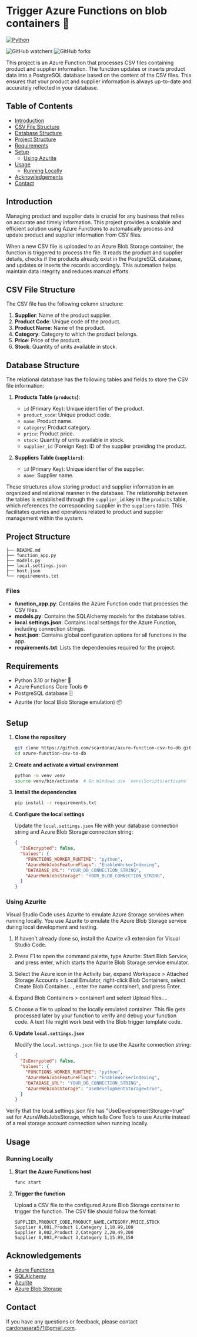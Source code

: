 # Trigger Azure Functions on blob containers 🚀

[![Python](https://img.shields.io/badge/Python-3.11%2B-blue)](https://www.python.org/)

![GitHub watchers](https://img.shields.io/github/watchers/scardonac/azure-function-csv-to-db)
![GitHub forks](https://img.shields.io/github/forks/scardonac/azure-function-csv-to-db)


This project is an Azure Function that processes CSV files containing product and supplier information. The function updates or inserts product data into a PostgreSQL database based on the content of the CSV files. This ensures that your product and supplier information is always up-to-date and accurately reflected in your database.

## Table of Contents
- [Introduction](#introduction)
- [CSV File Structure](#csv-file-structure)
- [Database Structure](#database-structure)
- [Project Structure](#project-structure)
- [Requirements](#requirements)
- [Setup](#setup)
  - [Using Azurite](#using-azurite)
- [Usage](#usage)
  - [Running Locally](#running-locally)
- [Acknowledgements](#acknowledgements)
- [Contact](#contact)

## Introduction

Managing product and supplier data is crucial for any business that relies on accurate and timely information. This project provides a scalable and efficient solution using Azure Functions to automatically process and update product and supplier information from CSV files. 

When a new CSV file is uploaded to an Azure Blob Storage container, the function is triggered to process the file. It reads the product and supplier details, checks if the products already exist in the PostgreSQL database, and updates or inserts the records accordingly. This automation helps maintain data integrity and reduces manual efforts.

## CSV File Structure
The CSV file has the following column structure:

1. **Supplier**: Name of the product supplier.
2. **Product Code**: Unique code of the product.
3. **Product Name**: Name of the product.
4. **Category**: Category to which the product belongs.
5. **Price**: Price of the product.
6. **Stock**: Quantity of units available in stock.

## Database Structure
The relational database has the following tables and fields to store the CSV file information:

1. **Products Table (`products`)**:
   - `id` (Primary Key): Unique identifier of the product.
   - `product_code`: Unique product code.
   - `name`: Product name.
   - `category`: Product category.
   - `price`: Product price.
   - `stock`: Quantity of units available in stock.
   - `supplier_id` (Foreign Key): ID of the supplier providing the product.

2. **Suppliers Table (`suppliers`)**:
   - `id` (Primary Key): Unique identifier of the supplier.
   - `name`: Supplier name.

These structures allow storing product and supplier information in an organized and relational manner in the database. The relationship between the tables is established through the `supplier_id` key in the `products` table, which references the corresponding supplier in the `suppliers` table. This facilitates queries and operations related to product and supplier management within the system.

## Project Structure
```
├── README.md
├── function_app.py
├── models.py
├── local.settings.json
├── host.json
└── requirements.txt
```

### Files

- **function_app.py**: Contains the Azure Function code that processes the CSV files.
- **models.py**: Contains the SQLAlchemy models for the database tables.
- **local.settings.json**: Contains local settings for the Azure Function, including connection strings.
- **host.json**: Contains global configuration options for all functions in the app.
- **requirements.txt**: Lists the dependencies required for the project.

## Requirements

- Python 3.10 or higher 🐍
- Azure Functions Core Tools ⚙️
- PostgreSQL database 🗄️
- Azurite (for local Blob Storage emulation) 📦

## Setup

1. **Clone the repository**

    ```sh
    git clone https://github.com/scardonac/azure-function-csv-to-db.git
    cd azure-function-csv-to-db
    ```

2. **Create and activate a virtual environment**

    ```sh
    python -m venv venv
    source venv/bin/activate  # On Windows use `venv\Scripts\activate`
    ```

3. **Install the dependencies**

    ```sh
    pip install -r requirements.txt
    ```

4. **Configure the local settings**

    Update the `local.settings.json` file with your database connection string and Azure Blob Storage connection string:

    ```json
    {
      "IsEncrypted": false,
      "Values": {
        "FUNCTIONS_WORKER_RUNTIME": "python",
        "AzureWebJobsFeatureFlags": "EnableWorkerIndexing",
        "DATABASE_URL": "YOUR_DB_CONNECTION_STRING",
        "AzureWebJobsStorage": "YOUR_BLOB_CONNECTION_STRING",
      }
    }
    ```

### Using Azurite

Visual Studio Code uses Azurite to emulate Azure Storage services when running locally. You use Azurite to emulate the Azure Blob Storage service during local development and testing.

1. If haven't already done so, install the Azurite v3 extension for Visual Studio Code.

2. Press F1 to open the command palette, type Azurite: Start Blob Service, and press enter, which starts the Azurite Blob Storage service emulator.

3. Select the Azure icon in the Activity bar, expand Workspace > Attached Storage Accounts > Local Emulator, right-click Blob Containers, select Create Blob Container..., enter the name container1, and press Enter.
  
4. Expand Blob Containers > container1 and select Upload files....

5. Choose a file to upload to the locally emulated container. This file gets processed later by your function to verify and debug your function code. A text file might work best with the Blob trigger template code.

3. **Update `local.settings.json`**

    Modify the `local.settings.json` file to use the Azurite connection string:

    ```json
    {
      "IsEncrypted": false,
      "Values": {
        "FUNCTIONS_WORKER_RUNTIME": "python",
        "AzureWebJobsFeatureFlags": "EnableWorkerIndexing",
        "DATABASE_URL": "YOUR_DB_CONNECTION_STRING",
        "AzureWebJobsStorage": "UseDevelopmentStorage=true",
      }
    }
    ```
Verify that the local.settings.json file has "UseDevelopmentStorage=true" set for AzureWebJobsStorage, which tells Core Tools to use Azurite instead of a real storage account connection when running locally.
## Usage

### Running Locally

1. **Start the Azure Functions host**

    ```sh
    func start
    ```

2. **Trigger the function**

    Upload a CSV file to the configured Azure Blob Storage container to trigger the function. The CSV file should follow the format:

    ```csv
    SUPPLIER,PRODUCT_CODE,PRODUCT_NAME,CATEGORY,PRICE,STOCK
    Supplier A,001,Product 1,Category 1,10.99,100
    Supplier B,002,Product 2,Category 2,20.49,200
    Supplier A,003,Product 3,Category 1,15.89,150
    ```

## Acknowledgements

- [Azure Functions](https://docs.microsoft.com/en-us/azure/azure-functions/)
- [SQLAlchemy](https://www.sqlalchemy.org/)
- [Azurite](https://docs.microsoft.com/en-us/azure/storage/common/storage-use-azurite)
- [Azure Blob Storage](https://docs.microsoft.com/en-us/azure/storage/blobs/)

## Contact

If you have any questions or feedback, please contact [cardonasara571@gmail.com](mailto:cardonasara571@gmail.com).
